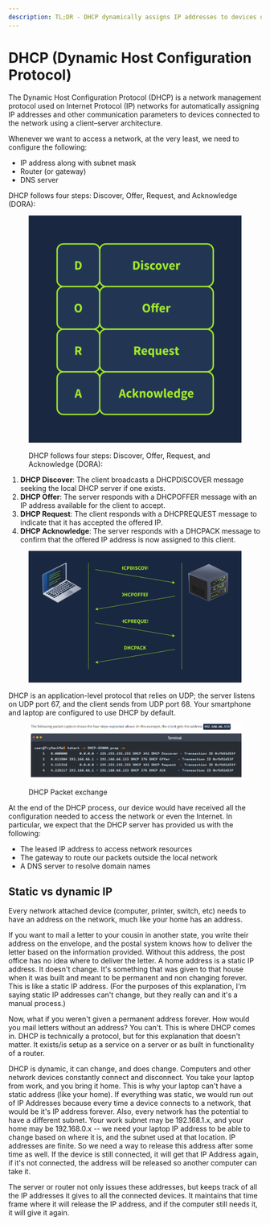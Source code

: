 ```yaml
---
description: TL;DR - DHCP dynamically assigns IP addresses to devices on an network
---
```


# DHCP (Dynamic Host Configuration Protocol)

The Dynamic Host Configuration Protocol (DHCP) is a network management protocol used on Internet Protocol (IP) networks for automatically assigning IP addresses and other communication parameters to devices connected to the network using a client–server architecture.



Whenever we want to access a network, at the very least, we need to configure the following:

* IP address along with subnet mask
* Router (or gateway)
* DNS server

DHCP follows four steps: Discover, Offer, Request, and Acknowledge (DORA):

<figure><img src="../../../.gitbook/assets/5f04259cf9bf5b57aed2c476-1719849114115.svg" alt=""><figcaption><p>DHCP follows four steps: Discover, Offer, Request, and Acknowledge (DORA):</p></figcaption></figure>

1. **DHCP Discover**: The client broadcasts a DHCPDISCOVER message seeking the local DHCP server if one exists.
2. **DHCP Offer**: The server responds with a DHCPOFFER message with an IP address available for the client to accept.
3. **DHCP Request**: The client responds with a DHCPREQUEST message to indicate that it has accepted the offered IP.
4. **DHCP Acknowledge**: The server responds with a DHCPACK message to confirm that the offered IP address is now assigned to this client.

<figure><img src="../../../.gitbook/assets/5f04259cf9bf5b57aed2c476-1719849148646.svg" alt=""><figcaption></figcaption></figure>

DHCP is an application-level protocol that relies on UDP; the server listens on UDP port 67, and the client sends from UDP port 68. Your smartphone and laptop are configured to use DHCP by default.

<figure><img src="../../../.gitbook/assets/Capture.PNG" alt=""><figcaption><p>DHCP Packet exchange</p></figcaption></figure>



At the end of the DHCP process, our device would have received all the configuration needed to access the network or even the Internet. In particular, we expect that the DHCP server has provided us with the following:

* The leased IP address to access network resources
* The gateway to route our packets outside the local network
* A DNS server to resolve domain names&#x20;



## Static vs dynamic IP

Every network attached device (computer, printer, switch, etc) needs to have an address on the network, much like your home has an address.

If you want to mail a letter to your cousin in another state, you write their address on the envelope, and the postal system knows how to deliver the letter based on the information provided. Without this address, the post office has no idea where to deliver the letter. A home address is a static IP address. It doesn't change. It's something that was given to that house when it was built and meant to be permanent and non changing forever. This is like a static IP address. (For the purposes of this explanation, I'm saying static IP addresses can't change, but they really can and it's a manual process.)

Now, what if you weren't given a permanent address forever. How would you mail letters without an address? You can't. This is where DHCP comes in. DHCP is technically a protocol, but for this explanation that doesn't matter. It exists/is setup as a service on a server or as built in functionality of a router.

DHCP is dynamic, it can change, and does change. Computers and other network devices constantly connect and disconnect. You take your laptop from work, and you bring it home. This is why your laptop can't have a static address (like your home). If everything was static, we would run out of IP Addresses because every time a device connects to a network, that would be it's IP address forever. Also, every network has the potential to have a different subnet. Your work subnet may be 192.168.1.x, and your home may be 192.168.0.x -- we need your laptop IP address to be able to change based on where it is, and the subnet used at that location. IP addresses are finite. So we need a way to release this address after some time as well. If the device is still connected, it will get that IP Address again, if it's not connected, the address will be released so another computer can take it.

The server or router not only issues these addresses, but keeps track of all the IP addresses it gives to all the connected devices. It maintains that time frame where it will release the IP address, and if the computer still needs it, it will give it again.
